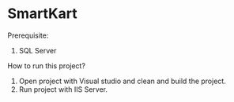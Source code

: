 # SmartKart

Prerequisite:
1. SQL Server

How to run this project? 
1. Open project with Visual studio and clean and build the project.
2. Run project with IIS Server. 
